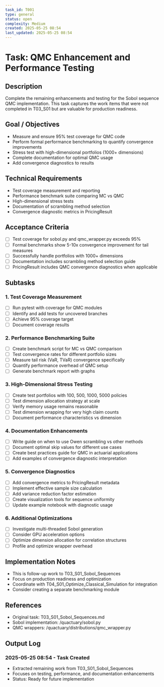 ```yaml
---
task_id: T001
type: general
status: open
complexity: Medium
created: 2025-05-25 08:54
last_updated: 2025-05-25 08:54
---
```


# Task: QMC Enhancement and Performance Testing

## Description
Complete the remaining enhancements and testing for the Sobol sequence QMC implementation. This task captures the work items that were not completed in T03_S01 but are valuable for production readiness.

## Goal / Objectives
- Measure and ensure 95% test coverage for QMC code
- Perform formal performance benchmarking to quantify convergence improvements
- Stress test with high-dimensional portfolios (1000+ dimensions)
- Complete documentation for optimal QMC usage
- Add convergence diagnostics to results

## Technical Requirements
- Test coverage measurement and reporting
- Performance benchmark suite comparing MC vs QMC
- High-dimensional stress tests
- Documentation of scrambling method selection
- Convergence diagnostic metrics in PricingResult

## Acceptance Criteria
- [ ] Test coverage for sobol.py and qmc_wrapper.py exceeds 95%
- [ ] Formal benchmarks show 5-10x convergence improvement for tail measures
- [ ] Successfully handle portfolios with 1000+ dimensions
- [ ] Documentation includes scrambling method selection guide
- [ ] PricingResult includes QMC convergence diagnostics when applicable

## Subtasks

### 1. Test Coverage Measurement
- [ ] Run pytest with coverage for QMC modules
- [ ] Identify and add tests for uncovered branches
- [ ] Achieve 95% coverage target
- [ ] Document coverage results

### 2. Performance Benchmarking Suite
- [ ] Create benchmark script for MC vs QMC comparison
- [ ] Test convergence rates for different portfolio sizes
- [ ] Measure tail risk (VaR, TVaR) convergence specifically
- [ ] Quantify performance overhead of QMC setup
- [ ] Generate benchmark report with graphs

### 3. High-Dimensional Stress Testing
- [ ] Create test portfolios with 100, 500, 1000, 5000 policies
- [ ] Test dimension allocation strategy at scale
- [ ] Verify memory usage remains reasonable
- [ ] Test dimension wrapping for very high claim counts
- [ ] Document performance characteristics vs dimension

### 4. Documentation Enhancements
- [ ] Write guide on when to use Owen scrambling vs other methods
- [ ] Document optimal skip values for different use cases
- [ ] Create best practices guide for QMC in actuarial applications
- [ ] Add examples of convergence diagnostic interpretation

### 5. Convergence Diagnostics
- [ ] Add convergence metrics to PricingResult metadata
- [ ] Implement effective sample size calculation
- [ ] Add variance reduction factor estimation
- [ ] Create visualization tools for sequence uniformity
- [ ] Update example notebook with diagnostic usage

### 6. Additional Optimizations
- [ ] Investigate multi-threaded Sobol generation
- [ ] Consider GPU acceleration options
- [ ] Optimize dimension allocation for correlation structures
- [ ] Profile and optimize wrapper overhead

## Implementation Notes
- This is follow-up work to T03_S01_Sobol_Sequences
- Focus on production readiness and optimization
- Coordinate with T04_S01_Optimize_Classical_Simulation for integration
- Consider creating a separate benchmarking module

## References
- Original task: T03_S01_Sobol_Sequences.md
- Sobol implementation: /quactuary/sobol.py
- QMC wrappers: /quactuary/distributions/qmc_wrapper.py

## Output Log
### 2025-05-25 08:54 - Task Created
- Extracted remaining work from T03_S01_Sobol_Sequences
- Focuses on testing, performance, and documentation enhancements
- Status: Ready for future implementation